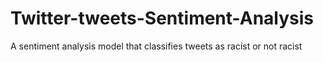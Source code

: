 # Twitter-tweets-Sentiment-Analysis
A sentiment analysis model that classifies tweets as racist or not racist
